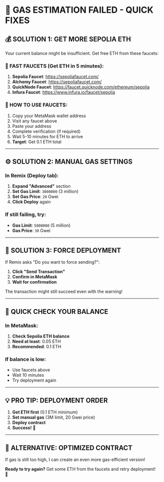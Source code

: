 # 🚨 GAS ESTIMATION FAILED - QUICK FIXES

## 💰 SOLUTION 1: GET MORE SEPOLIA ETH

Your current balance might be insufficient. Get free ETH from these faucets:

### 🚰 FAST FAUCETS (Get ETH in 5 minutes):
1. **Sepolia Faucet**: https://sepoliafaucet.com/
2. **Alchemy Faucet**: https://sepoliafaucet.com/
3. **QuickNode Faucet**: https://faucet.quicknode.com/ethereum/sepolia
4. **Infura Faucet**: https://www.infura.io/faucet/sepolia

### 📝 HOW TO USE FAUCETS:
1. Copy your MetaMask wallet address
2. Visit any faucet above
3. Paste your address
4. Complete verification (if required)
5. Wait 5-10 minutes for ETH to arrive
6. **Target**: Get 0.1 ETH total

---

## ⚙️ SOLUTION 2: MANUAL GAS SETTINGS

### In Remix (Deploy tab):
1. **Expand "Advanced"** section
2. **Set Gas Limit**: `3000000` (3 million)
3. **Set Gas Price**: `20` Gwei
4. **Click Deploy** again

### If still failing, try:
- **Gas Limit**: `5000000` (5 million)
- **Gas Price**: `30` Gwei

---

## 🔧 SOLUTION 3: FORCE DEPLOYMENT

If Remix asks "Do you want to force sending?":
1. **Click "Send Transaction"** 
2. **Confirm in MetaMask**
3. **Wait for confirmation**

The transaction might still succeed even with the warning!

---

## 🎯 QUICK CHECK YOUR BALANCE

### In MetaMask:
1. **Check Sepolia ETH balance**
2. **Need at least**: 0.05 ETH
3. **Recommended**: 0.1 ETH

### If balance is low:
- Use faucets above
- Wait 10 minutes
- Try deployment again

---

## 💡 PRO TIP: DEPLOYMENT ORDER

1. **Get ETH first** (0.1 ETH minimum)
2. **Set manual gas** (3M limit, 20 Gwei price)
3. **Deploy contract**
4. **Success!** 🎉

---

## 🚀 ALTERNATIVE: OPTIMIZED CONTRACT

If gas is still too high, I can create an even more gas-efficient version!

**Ready to try again?** Get some ETH from the faucets and retry deployment! 💪
